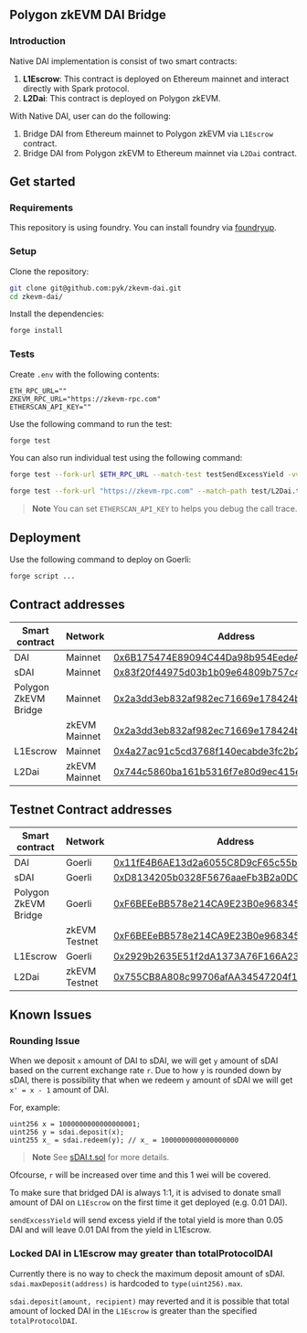 ## Polygon zkEVM DAI Bridge

### Introduction

Native DAI implementation is consist of two smart contracts:

1. **L1Escrow**: This contract is deployed on Ethereum mainnet and interact
   directly with Spark protocol.
2. **L2Dai**: This contract is deployed on Polygon zkEVM.

With Native DAI, user can do the following:

1. Bridge DAI from Ethereum mainnet to Polygon zkEVM via `L1Escrow` contract.
2. Bridge DAI from Polygon zkEVM to Ethereum mainnet via `L2Dai` contract.

## Get started

### Requirements

This repository is using foundry. You can install foundry via
[foundryup](https://book.getfoundry.sh/getting-started/installation).

### Setup

Clone the repository:

```sh
git clone git@github.com:pyk/zkevm-dai.git
cd zkevm-dai/
```

Install the dependencies:

```sh
forge install
```

### Tests

Create `.env` with the following contents:

```
ETH_RPC_URL=""
ZKEVM_RPC_URL="https://zkevm-rpc.com"
ETHERSCAN_API_KEY=""
```

Use the following command to run the test:

```sh
forge test
```

You can also run individual test using the following command:

```sh
forge test --fork-url $ETH_RPC_URL --match-test testSendExcessYield -vvvv

forge test --fork-url "https://zkevm-rpc.com" --match-path test/L2Dai.t.sol --match-test testBridgeWithMockedBridge -vvvv
```

> **Note**
> You can set `ETHERSCAN_API_KEY` to helps you debug the call trace.

## Deployment

Use the following command to deploy on Goerli:

```sh
forge script ...
```

## Contract addresses

| Smart contract       | Network       | Address                                                                                                                        |
| -------------------- | ------------- | ------------------------------------------------------------------------------------------------------------------------------ |
| DAI                  | Mainnet       | [0x6B175474E89094C44Da98b954EedeAC495271d0F](https://etherscan.io/address/0x6B175474E89094C44Da98b954EedeAC495271d0F)          |
| sDAI                 | Mainnet       | [0x83f20f44975d03b1b09e64809b757c47f942beea](https://etherscan.io/token/0x83f20f44975d03b1b09e64809b757c47f942beea#code)       |
| Polygon ZkEVM Bridge | Mainnet       | [0x2a3dd3eb832af982ec71669e178424b10dca2ede](https://etherscan.io/address/0x2a3dd3eb832af982ec71669e178424b10dca2ede)          |
|                      | zkEVM Mainnet | [0x2a3dd3eb832af982ec71669e178424b10dca2ede](https://zkevm.polygonscan.com/address/0x2a3dd3eb832af982ec71669e178424b10dca2ede) |
| L1Escrow             | Mainnet       | [0x4a27ac91c5cd3768f140ecabde3fc2b2d92edb98](https://etherscan.io/address/0x4a27ac91c5cd3768f140ecabde3fc2b2d92edb98)          |
| L2Dai                | zkEVM Mainnet | [0x744c5860ba161b5316f7e80d9ec415e2727e5bd5](https://zkevm.polygonscan.com/address/0x744c5860ba161b5316f7e80d9ec415e2727e5bd5) |

## Testnet Contract addresses

| Smart contract       | Network       | Address                                                                                                                                     |
| -------------------- | ------------- | ------------------------------------------------------------------------------------------------------------------------------------------- |
| DAI                  | Goerli        | [0x11fE4B6AE13d2a6055C8D9cF65c55bac32B5d844](https://goerli.etherscan.io/address/0x11fE4B6AE13d2a6055C8D9cF65c55bac32B5d844)                |
| sDAI                 | Goerli        | [0xD8134205b0328F5676aaeFb3B2a0DC15f4029d8C](https://goerli.etherscan.io/address/0xD8134205b0328F5676aaeFb3B2a0DC15f4029d8C)                |
| Polygon ZkEVM Bridge | Goerli        | [0xF6BEEeBB578e214CA9E23B0e9683454Ff88Ed2A7](https://goerli.etherscan.io/address/0xF6BEEeBB578e214CA9E23B0e9683454Ff88Ed2A7)                |
|                      | zkEVM Testnet | [0xF6BEEeBB578e214CA9E23B0e9683454Ff88Ed2A7](https://testnet-zkevm.polygonscan.com/address/0xF6BEEeBB578e214CA9E23B0e9683454Ff88Ed2A7)      |
| L1Escrow             | Goerli        | [0x2929b2635E51f2dA1373A76F166A237322694fA6](https://goerli.etherscan.io/address/0x2929b2635E51f2dA1373A76F166A237322694fA6)                |
| L2Dai                | zkEVM Testnet | [0x755CB8A808c99706afAA34547204f17cD33C6316](https://testnet-zkevm.polygonscan.com/address/0x755CB8A808c99706afAA34547204f17cD33C6316#code) |

## Known Issues

### Rounding Issue

When we deposit `x` amount of DAI to sDAI, we will get `y` amount of sDAI based
on the current exchange rate `r`. Due to how `y` is rounded down by sDAI, there
is possibility that when we redeem `y` amount of sDAI we will get `x' = x - 1`
amount of DAI.

For, example:

```solidity
uint256 x = 1000000000000000001;
uint256 y = sdai.deposit(x);
uint255 x_ = sdai.redeem(y); // x_ = 1000000000000000000
```

> **Note**
> See [sDAI.t.sol](./test/sDAI.t.sol) for more details.

Ofcourse, `r` will be increased over time and this 1 wei will be covered.

To make sure that bridged DAI is always 1:1, it is advised to donate small
amount of DAI on `L1Escrow` on the first time it get deployed (e.g. 0.01 DAI).

`sendExcessYield` will send excess yield if the total yield is more than
0.05 DAI and will leave 0.01 DAI from the yield in L1Escrow.

### Locked DAI in L1Escrow may greater than totalProtocolDAI

Currently there is no way to check the maximum deposit amount of sDAI.
`sdai.maxDeposit(address)` is hardcoded to `type(uint256).max`.

`sdai.deposit(amount, recipient)` may reverted and it is possible that total
amount of locked DAI in the `L1Escrow` is greater than the specified
`totalProtocolDAI`.
